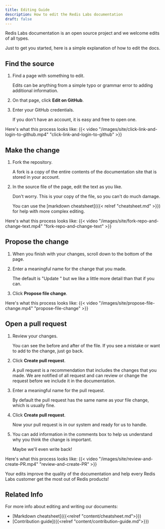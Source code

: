 ```yaml
---
title: Editing Guide
description: How to edit the Redis Labs documentation
draft: false
---
```

Redis Labs documentation is an open source project and we welcome edits of all types.

Just to get you started, here is a simple explanation of how to edit the docs.

## Find the source

1. Find a page with something to edit.

    Edits can be anything from a simple typo or grammar error to adding additional information.

1. On that page, click **Edit on GitHub**.

1. Enter your GitHub credentials.

    If you don't have an account, it is easy and free to open one.

Here's what this process looks like:
{{< video "/images/site/click-link-and-login-to-github.mp4" "click-link-and-login-to-github" >}}

## Make the change

1. Fork the repository.

    A fork is a copy of the entire contents of the documentation site that is stored in your account.

1. In the source file of the page, edit the text as you like.

    Don't worry. This is your copy of the file, so you can't do much damage.

    You can use the [markdown cheatsheet]({{< relref "cheatsheet.md" >}}) for help with more complex editing.

Here's what this process looks like:
{{< video "/images/site/fork-repo-and-change-text.mp4" "fork-repo-and-change-text" >}}

## Propose the change

1. When you finish with your changes, scroll down to the bottom of the page.
1. Enter a meaningful name for the change that you made.

    The default is "Update <filename>" but we like a little more detail than that if you can.

1. Click **Propose file change**.

Here's what this process looks like:
{{< video "/images/site/propose-file-change.mp4" "propose-file-change" >}}

## Open a pull request

1. Review your changes.

    You can see the before and after of the file. If you see a mistake or want to add to the change, just go back.

2. Click **Create pull request**.

    A pull request is a recommendation that includes the changes that you made. We are notified of all request and can review or change the request before we include it in the documentation.

3. Enter a meaningful name for the pull request.

    By default the pull request has the same name as your file change, which is usually fine.

4. Click **Create pull request**.

    Now your pull request is in our system and ready for us to handle.

5. You can add information in the comments box to help us understand why you think the change is important.

    Maybe we'll even write back!

Here's what this process looks like:
{{< video "/images/site/review-and-create-PR.mp4" "review-and-create-PR" >}}

Your edits improve the quality of the documentation and help every Redis Labs customer get the most out of Redis products!

## Related Info

For more info about editing and writing our documents:

- [Markdown cheatsheet]({{<relref "content/cheatsheet.md">}})
- [Contribution guide]({{<relref "content/contribution-guide.md">}})